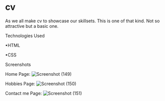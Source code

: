 # cv
As we all make cv to showcase our skillsets. This is one of that kind. Not so attractive but a basic one.


Technologies Used

•HTML

•CSS

Screenshots

Home Page:
![Screenshot (149)](https://user-images.githubusercontent.com/87437738/148554256-2527facb-bcf9-4a91-972d-1eb025b3df57.png)

Hobbies Page:
![Screenshot (150)](https://user-images.githubusercontent.com/87437738/148554345-ada393f9-63c8-4f0d-933b-d25e6bae2423.png)

Contact me Page:
![Screenshot (151)](https://user-images.githubusercontent.com/87437738/148554389-3a58759b-ac67-49b4-a5ac-25400a2aafb8.png)
